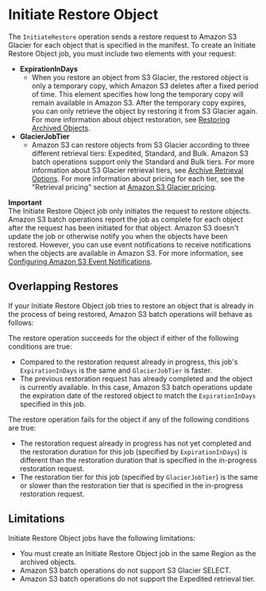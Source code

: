 # Initiate Restore Object<a name="batch-ops-initiate-restore-object"></a>

The `InitiateRestore` operation sends a restore request to Amazon S3 Glacier for each object that is specified in the manifest\. To create an Initiate Restore Object job, you must include two elements with your request:
+ **ExpirationInDays**
  + When you restore an object from S3 Glacier, the restored object is only a temporary copy, which Amazon S3 deletes after a fixed period of time\. This element specifies how long the temporary copy will remain available in Amazon S3\. After the temporary copy expires, you can only retrieve the object by restoring it from S3 Glacier again\. For more information about object restoration, see [Restoring Archived Objects](restoring-objects.md)\.
+ **GlacierJobTier**
  + Amazon S3 can restore objects from S3 Glacier according to three different retrieval tiers: Expedited, Standard, and Bulk\. Amazon S3 batch operations support only the Standard and Bulk tiers\. For more information about S3 Glacier retrieval tiers, see [Archive Retrieval Options](restoring-objects.md#restoring-objects-retrieval-options)\. For more information about pricing for each tier, see the "Retrieval pricing" section at [Amazon S3 Glacier pricing](https://aws.amazon.com/glacier/pricing/)\.

**Important**  
The Initiate Restore Object job only initiates the request to restore objects\. Amazon S3 batch operations report the job as complete for each object after the request has been initiated for that object\. Amazon S3 doesn't update the job or otherwise notify you when the objects have been restored\. However, you can use event notifications to receive notifications when the objects are available in Amazon S3\. For more information, see [ Configuring Amazon S3 Event Notifications](NotificationHowTo.md)\.

## Overlapping Restores<a name="batch-ops-initiate-restore-object-in-progress"></a>

If your Initiate Restore Object job tries to restore an object that is already in the process of being restored, Amazon S3 batch operations will behave as follows:

The restore operation succeeds for the object if either of the following conditions are true:
+ Compared to the restoration request already in progress, this job's `ExpirationInDays` is the same and `GlacierJobTier` is faster\.
+ The previous restoration request has already completed and the object is currently available\. In this case, Amazon S3 batch operations update the expiration date of the restored object to match the `ExpirationInDays` specified in this job\.

The restore operation fails for the object if any of the following conditions are true:
+ The restoration request already in progress has not yet completed and the restoration duration for this job \(specified by `ExpirationInDays`\) is different than the restoration duration that is specified in the in\-progress restoration request\.
+ The restoration tier for this job \(specified by `GlacierJobTier`\) is the same or slower than the restoration tier that is specified in the in\-progress restoration request\.

## Limitations<a name="batch-ops-initiate-restore-object-limitations"></a>

Initiate Restore Object jobs have the following limitations:
+ You must create an Initiate Restore Object job in the same Region as the archived objects\.
+ Amazon S3 batch operations do not support S3 Glacier SELECT\.
+ Amazon S3 batch operations do not support the Expedited retrieval tier\.